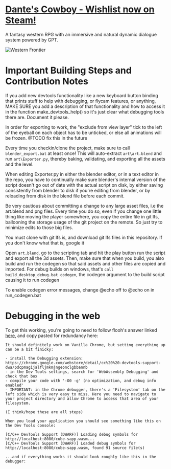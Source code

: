 # [Dante's Cowboy - Wishlist now on Steam!](https://store.steampowered.com/app/2501370/Dantes_Cowboy)
A fantasy western RPG with an immersive and natural dynamic dialogue system powered by GPT.

![Western Frontier](https://upload.wikimedia.org/wikipedia/commons/thumb/3/32/Distribution_of_US_Rural_Population_during_1900.pdf/page1-1280px-Distribution_of_US_Rural_Population_during_1900.pdf.jpg)

# Important Building Steps and Contribution Notes
If you add new devtools functionality like a new keyboard button binding that prints stuff to help with debugging, or flycam features, or anything, MAKE SURE you add a description of that functionality and how to access it in the function make_devtools_help() so it's just clear what debugging tools there are. Document it please.

In order for exporting to work, the "exclude from view layer" tick to the left of the eyeball on each object has to be unticked, or else all animations will be frozen. @TODO fix this in the future

Every time you checkin/clone the project, make sure to call `blender_export.bat` at least once! This will auto-extract `art\art.blend` and run `art\Exporter.py`, thereby baking, validating, and exporting all the assets and the level.

When editing Exporter.py in either the blender editor, or in a text editor in the repo, you  have to continually make sure blender's internal version of the script doesn't go out of date with the actual script on disk, by either saving consistently from blender to disk if you're editing from blender, or by reloading from disk in the blend file before each commit.

Be very cautious about committing a change to any large asset files, i.e the art.blend and png files. Every time you do so, even if you change one little thing like moving the player somewhere, you copy the entire file in git lfs, ballooning the storage usage of the git project on the remote. So just try to minimize edits to those big files.

You must clone with git lfs is, and download git lfs files in this repository. If you don't know what that is, google it

Open `art.blend`, go to the scripting tab and hit the play button run the script and export all the 3d assets. Then, make sure that when you build, you also build and run the codegen so that said assets and other files are copied and imported. For debug builds on windows, that's `call build_desktop_debug.bat codegen`, the codegen argument to the build script causing it to run codegen

To enable codegen error messages, change @echo off to @echo on in run_codegen.bat


# Debugging in the web
To get this working, you're going to need to follow flooh's answer linked [here](https://groups.google.com/g/emscripten-discuss/c/DEmpyGoq6kE/m/Bx44ZmfmAAAJ), and copy pasted for redundancy here:
```
It should definitely work on Vanilla Chrome, but setting everything up can be a bit finicky:

- install the Debugging extension: https://chrome.google.com/webstore/detail/cc%20%20-devtools-support-dwa/pdcpmagijalfljmkmjngeonclgbbannb
- in the Dev Tools settings, search for 'WebAssembly Debugging' and check that box
- compile your code with '-O0 -g' (no optimization, and debug info enabled'
- IMPORTANT: in the Chrome debugger, there's a 'Filesystem' tab on the left side which is very easy to miss. Here you need to navigate to your project directory and allow Chrome to access that area of your filesystem.

(I think/hope these are all steps)

When you load your application you should see something like this on the Dev Tools console:

[C/C++ DevTools Support (DWARF)] Loading debug symbols for http://localhost:8080/cube-sapp.wasm...
[C/C++ DevTools Support (DWARF)] Loaded debug symbols for http://localhost:8080/cube-sapp.wasm, found 91 source file(s)

...and if everything works it should look roughly like this in the debugger:

```